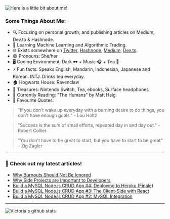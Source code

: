 <img src="https://github.com/victoria-lo/victoria-lo/blob/master/myGif.gif" alt="Here is a little bit about me!">

### Some Things About Me:

- 🔍 Focusing on personal growth; and publishing articles on Medium, Dev.to & Hashnode.
- 🌱 Learning Machine Learning and Algorithmic Trading.
- 🌐 Exists somewhere on [Twitter](https://twitter.com/lo_victoria2666), [Hashnode](https://lo-victoria.com/), [Medium](https://medium.com/@victoria2666), [Dev.to](https://dev.to/lo_victoria2666).
- 😄 Pronouns: She/her
- 🖥️ Coding Environment: Dark 🕶️ + Music 🎧 + Tea 🍵
- ⚡ Fun facts: Speaks English, Mandarin, Indonesian, Japanese and Korean. INTJ. Drinks tea everyday.
- 🏠 Hogwarts House: Ravenclaw
- 💎 Treasures: Nintendo Switch, Tea, ebooks, Surface headphones
- 📖 Currently Reading: "The Humans" by Matt Haig
- 💬 Favourite Quotes: 
> "If you don't wake up everyday with a burning desire to do things, you don't have enough goals." - Lou Holtz

> "Success is the sum of small efforts, repeated day in and day out." - Robert Collier

> "You don't have to be great to start, but you have to start to be great"  - Zig Zagler

------

### 📝 Check out my latest articles!
<!-- BLOG:START -->
- [Why Burnouts Should Not Be Ignored](https://lo-victoria.com/why-burnouts-should-not-be-ignored)
- [Why Side Projects are Important to Developers](https://lo-victoria.com/why-side-projects-are-important-to-developers)
- [Build a MySQL Node.js CRUD App #4: Deploying to Heroku (Finale)](https://lo-victoria.com/build-a-mysql-nodejs-crud-app-4-deploying-to-heroku-finale)
- [Build a MySQL Node.js CRUD App #3: The Client-Side with React](https://lo-victoria.com/build-a-mysql-nodejs-crud-app-3-the-client-side-with-react)
- [Build a MySQL Node.js CRUD App #2: MySQL Integration](https://lo-victoria.com/build-a-mysql-nodejs-crud-app-2-mysql-integration)
<!-- BLOG:END -->

-----

![Victoria's github stats](https://github-readme-stats.vercel.app/api?username=victoria-lo&show_icons=true&count_private=true&hide=issues,prs)
